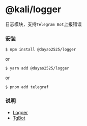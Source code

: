 # @kali/logger
日志模块，支持`Telegram Bot`上报错误

### 安装

```shellscript
$ npm install @dayao2525/logger
```
or
```shellscript
$ yarn add @dayao2525/logger
```
or
```shellscript
$ pnpm add telegraf
```

### 说明
- [Logger](LOGGER.MD)
- [TgBot](TELEGRAM.MD)
